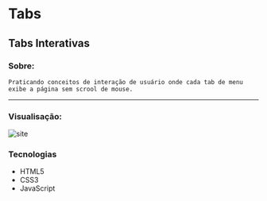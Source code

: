 # Tabs

## Tabs Interativas

### Sobre:

    Praticando conceitos de interação de usuário onde cada tab de menu exibe a página sem scrool de mouse.

---

### Visualisação:

![site]()

### Tecnologias

- HTML5
- CSS3
- JavaScript
